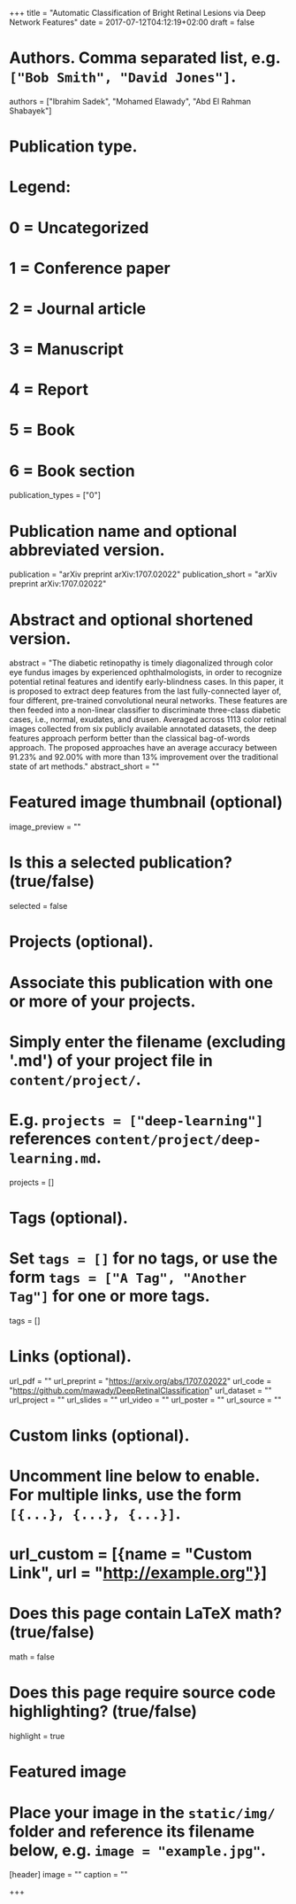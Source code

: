 +++
title = "Automatic Classification of Bright Retinal Lesions via Deep Network Features"
date = 2017-07-12T04:12:19+02:00
draft = false

# Authors. Comma separated list, e.g. `["Bob Smith", "David Jones"]`.
authors = ["Ibrahim Sadek", "Mohamed Elawady", "Abd El Rahman Shabayek"]

# Publication type.
# Legend:
# 0 = Uncategorized
# 1 = Conference paper
# 2 = Journal article
# 3 = Manuscript
# 4 = Report
# 5 = Book
# 6 = Book section
publication_types = ["0"]

# Publication name and optional abbreviated version.
publication = "arXiv preprint arXiv:1707.02022"
publication_short = "arXiv preprint arXiv:1707.02022"

# Abstract and optional shortened version.
abstract = "The diabetic retinopathy is timely diagonalized through color eye fundus images by experienced ophthalmologists, in order to recognize potential retinal features and identify early-blindness cases. In this paper, it is proposed to extract deep features from the last fully-connected layer of, four different, pre-trained convolutional neural networks. These features are then feeded into a non-linear classifier to discriminate three-class diabetic cases, i.e., normal, exudates, and drusen. Averaged across 1113 color retinal images collected from six publicly available annotated datasets, the deep features approach perform better than the classical bag-of-words approach. The proposed approaches have an average accuracy between 91.23% and 92.00% with more than 13% improvement over the traditional state of art methods."
abstract_short = ""

# Featured image thumbnail (optional)
image_preview = ""

# Is this a selected publication? (true/false)
selected = false

# Projects (optional).
#   Associate this publication with one or more of your projects.
#   Simply enter the filename (excluding '.md') of your project file in `content/project/`.
#   E.g. `projects = ["deep-learning"]` references `content/project/deep-learning.md`.
projects = []

# Tags (optional).
#   Set `tags = []` for no tags, or use the form `tags = ["A Tag", "Another Tag"]` for one or more tags.
tags = []

# Links (optional).
url_pdf = ""
url_preprint = "https://arxiv.org/abs/1707.02022"
url_code = "https://github.com/mawady/DeepRetinalClassification"
url_dataset = ""
url_project = ""
url_slides = ""
url_video = ""
url_poster = ""
url_source = ""

# Custom links (optional).
#   Uncomment line below to enable. For multiple links, use the form `[{...}, {...}, {...}]`.
# url_custom = [{name = "Custom Link", url = "http://example.org"}]

# Does this page contain LaTeX math? (true/false)
math = false

# Does this page require source code highlighting? (true/false)
highlight = true

# Featured image
# Place your image in the `static/img/` folder and reference its filename below, e.g. `image = "example.jpg"`.
[header]
image = ""
caption = ""

+++
